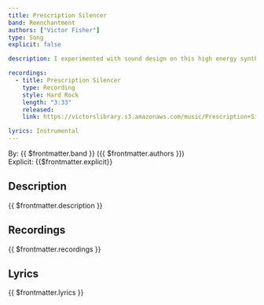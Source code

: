 ```yaml
---
title: Prescription Silencer
band: Reenchantment
authors: ["Victor Fisher"]
type: Song
explicit: false

description: I experimented with sound design on this high energy synth rock track.

recordings:
  - title: Prescription Silencer
    type: Recording
    style: Hard Rock
    length: "3:33"
    released: 
    link: https://victorslibrary.s3.amazonaws.com/music/Prescription+Silencer/Prescription+Silencer.mp3

lyrics: Instrumental
---
```


By: {{ $frontmatter.band }} ({{ $frontmatter.authors }})  
Explicit: {{$frontmatter.explicit}}

## Description

{{ $frontmatter.description }}

## Recordings

{{ $frontmatter.recordings }}

## Lyrics

{{ $frontmatter.lyrics }}
